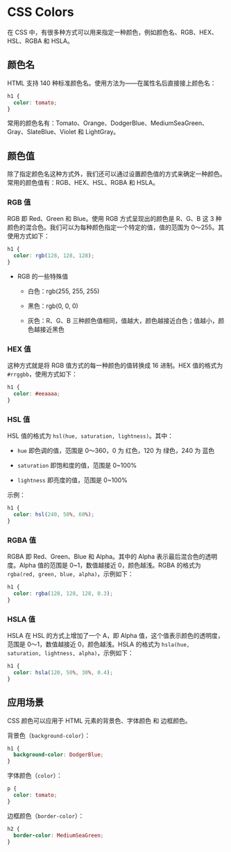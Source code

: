 # CSS Colors

在 CSS 中，有很多种方式可以用来指定一种颜色，例如颜色名、RGB、HEX、HSL、RGBA 和 HSLA。

## 颜色名

HTML 支持 140 种标准颜色名。使用方法为——在属性名后直接接上颜色名：

```css
h1 {
  color: tomato;
}
```

常用的颜色名有：Tomato、Orange、DodgerBlue、MediumSeaGreen、Gray、SlateBlue、Violet 和 LightGray。

## 颜色值

除了指定颜色名这种方式外，我们还可以通过设置颜色值的方式来确定一种颜色。常用的颜色值有：RGB、HEX、HSL、RGBA 和 HSLA。

### RGB 值

RGB 即 Red、Green 和 Blue。使用 RGB 方式呈现出的颜色是 R、G、B 这 3 种颜色的混合色。我们可以为每种颜色指定一个特定的值，值的范围为 0～255。其使用方式如下：

```css
h1 {
  color: rgb(128, 128, 128);
}
```

- RGB 的一些特殊值

    - 白色：rgb(255, 255, 255)

    - 黑色：rgb(0, 0, 0)

    - 灰色：R、G、B 三种颜色值相同，值越大，颜色越接近白色；值越小，颜色越接近黑色

### HEX 值

这种方式就是将 RGB 值方式的每一种颜色的值转换成 16 进制。HEX 值的格式为 `#rrggbb`，使用方式如下：

```css
h1 {
  color: #eeaaaa;
}
```

### HSL 值

HSL 值的格式为 `hsl(hue, saturation, lightness)`。其中：

- `hue` 即色调的值，范围是 0～360，0 为 红色，120 为 绿色，240 为 蓝色

- `saturation` 即饱和度的值，范围是 0~100%

- `lightness` 即亮度的值，范围是 0~100%

示例：
```css
h1 {
  color: hsl(240, 50%, 60%);
}
```

### RGBA 值

RGBA 即 Red、Green、Blue 和 Alpha。其中的 Alpha 表示最后混合色的透明度。Alpha 值的范围是 0~1，数值越接近 0，颜色越浅。RGBA 的格式为 `rgba(red, green, blue, alpha)`，示例如下：

```css
h1 {
  color: rgba(128, 128, 128, 0.3);
}
```

### HSLA 值

HSLA 在 HSL 的方式上增加了一个 A，即 Alpha 值，这个值表示颜色的透明度，范围是 0～1，数值越接近 0，颜色越浅。HSLA 的格式为 `hsla(hue, saturation, lightness, alpha)`，示例如下：

```css
h1 {
  color: hsla(120, 50%, 30%, 0.4);
}
```

## 应用场景

CSS 颜色可以应用于 HTML 元素的背景色、字体颜色 和 边框颜色。

背景色（`background-color`）：
```css
h1 {
  background-color: DodgerBlue;
}
```

字体颜色（`color`）：
```css
p {
  color: tomato;
}
```

边框颜色（`border-color`）：
```css
h2 {
  border-color: MediumSeaGreen;
}
```